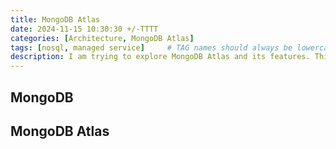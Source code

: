 ```yaml
---
title: MongoDB Atlas
date: 2024-11-15 10:30:30 +/-TTTT
categories: [Architecture, MongoDB Atlas]
tags: [nosql, managed service]     # TAG names should always be lowercase
description: I am trying to explore MongoDB Atlas and its features. This post will highlight the benefits of using MongoDB Atlas.
---
```


## MongoDB

## MongoDB Atlas
